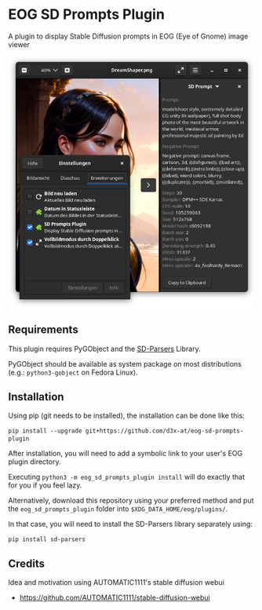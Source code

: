 # EOG SD Prompts Plugin
A plugin to display Stable Diffusion prompts in EOG (Eye of Gnome) image viewer 

![Screenshot](screenshot.png)

## Requirements
This plugin requires PyGObject and the [SD-Parsers](https://github.com/d3x-at/sd-parsers) Library. 

PyGObject should be available as system package on most distributions (e.g.: `python3-gobject` on Fedora Linux).

## Installation

Using pip (git needs to be installed), the installation can be done like this:

```
pip install --upgrade git+https://github.com/d3x-at/eog-sd-prompts-plugin
```

After installation, you will need to add a symbolic link to your user's EOG plugin directory.

Executing `python3 -m eog_sd_prompts_plugin install` will do exactly that for you if you feel lazy.

Alternatively, download this repository using your preferred method and put the `eog_sd_prompts_plugin` folder into `$XDG_DATA_HOME/eog/plugins/`.

In that case, you will need to install the SD-Parsers library separately using:
```
pip install sd-parsers
```

## Credits
Idea and motivation using AUTOMATIC1111's stable diffusion webui
- https://github.com/AUTOMATIC1111/stable-diffusion-webui
